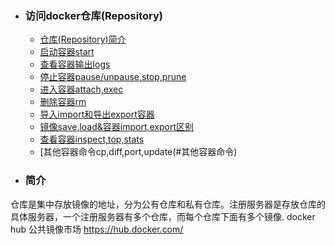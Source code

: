 + ### 访问docker仓库(Repository)
    + [仓库(Repository)简介](#简介)
	+ [启动容器start](#启动容器)
	+ [查看容器输出logs](#查看容器输出)
	+ [停止容器pause/unpause,stop,prune](#停止容器)
	+ [进入容器attach,exec](#进入容器)
	+ [删除容器rm](#删除容器)
	+ [导入import和导出export容器](#导入和导出容器)
	+ [镜像save,load&容器import,export区别](#镜像save,load&容器import,export区别)
	+ [查看容器inspect,top,stats](#查看容器)
	+ [其他容器命令cp,diff,port,update(#其他容器命令)
+ ### 简介
仓库是集中存放镜像的地址，分为公有仓库和私有仓库。注册服务器是存放仓库的具体服务器，一个注册服务器有多个仓库，而每个仓库下面有多个镜像.
docker hub 公共镜像市场
<a href="https://hub.docker.com/" target="_blank">https://hub.docker.com/</a>
